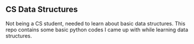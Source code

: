 ## CS Data Structures

Not being a CS student, needed to learn about basic data structures.
This repo contains some basic python codes I came up with while
learning data structures. 
